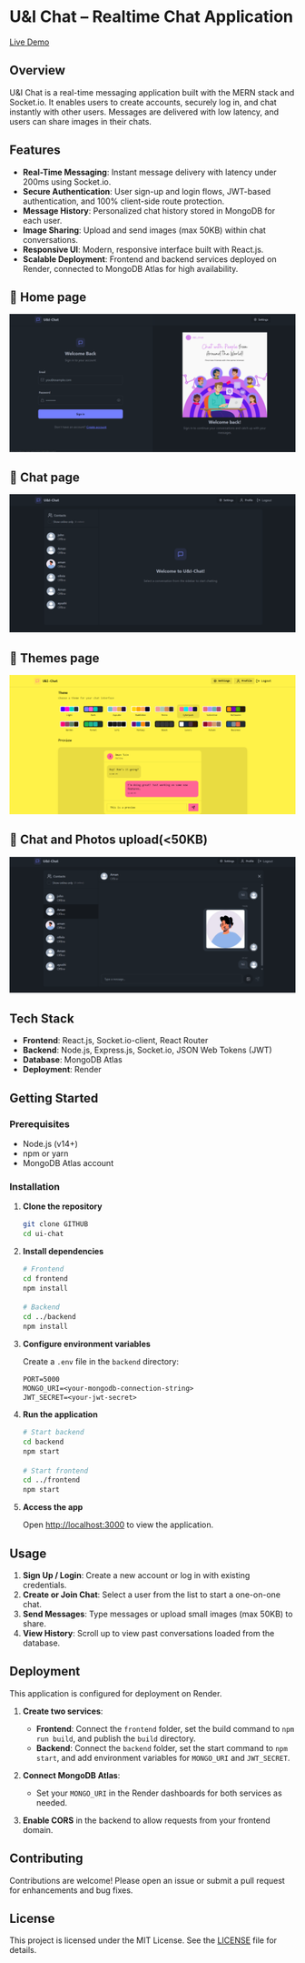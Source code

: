 # U\&I Chat – Realtime Chat Application

[Live Demo](https://realtime-chat-app-63t3.onrender.com/login) 

## Overview

U\&I Chat is a real-time messaging application built with the MERN stack and Socket.io. It enables users to create accounts, securely log in, and chat instantly with other users. Messages are delivered with low latency, and users can share images in their chats.

## Features

* **Real-Time Messaging**: Instant message delivery with latency under 200ms using Socket.io.
* **Secure Authentication**: User sign-up and login flows, JWT-based authentication, and 100% client-side route protection.
* **Message History**: Personalized chat history stored in MongoDB for each user.
* **Image Sharing**: Upload and send images (max 50KB) within chat conversations.
* **Responsive UI**: Modern, responsive interface built with React.js.
* **Scalable Deployment**: Frontend and backend services deployed on Render, connected to MongoDB Atlas for high availability.

## 🌟 Home page
![Homepage](Screenshots/Home.png)
## 🌟 Chat page
![Chat page](Screenshots/Chat.png)
## 🌟 Themes page
![Themes page](Screenshots/Themes.png)
## 🌟 Chat and Photos upload(<50KB)
![ Chat and Photos upload](Screenshots/ImageUpload.png)



## Tech Stack

* **Frontend**: React.js, Socket.io-client, React Router
* **Backend**: Node.js, Express.js, Socket.io, JSON Web Tokens (JWT)
* **Database**: MongoDB Atlas
* **Deployment**: Render

## Getting Started

### Prerequisites

* Node.js (v14+)
* npm or yarn
* MongoDB Atlas account

### Installation

1. **Clone the repository**

   ```bash
   git clone GITHUB
   cd ui-chat
   ```

2. **Install dependencies**

   ```bash
   # Frontend
   cd frontend
   npm install

   # Backend
   cd ../backend
   npm install
   ```

3. **Configure environment variables**

   Create a `.env` file in the `backend` directory:

   ```env
   PORT=5000
   MONGO_URI=<your-mongodb-connection-string>
   JWT_SECRET=<your-jwt-secret>
   ```

4. **Run the application**

   ```bash
   # Start backend
   cd backend
   npm start

   # Start frontend
   cd ../frontend
   npm start
   ```

5. **Access the app**

   Open [http://localhost:3000](http://localhost:3000) to view the application.

## Usage

1. **Sign Up / Login**: Create a new account or log in with existing credentials.
2. **Create or Join Chat**: Select a user from the list to start a one-on-one chat.
3. **Send Messages**: Type messages or upload small images (max 50KB) to share.
4. **View History**: Scroll up to view past conversations loaded from the database.

## Deployment

This application is configured for deployment on Render.

1. **Create two services**:

   * **Frontend**: Connect the `frontend` folder, set the build command to `npm run build`, and publish the `build` directory.
   * **Backend**: Connect the `backend` folder, set the start command to `npm start`, and add environment variables for `MONGO_URI` and `JWT_SECRET`.

2. **Connect MongoDB Atlas**:

   * Set your `MONGO_URI` in the Render dashboards for both services as needed.

3. **Enable CORS** in the backend to allow requests from your frontend domain.

## Contributing

Contributions are welcome! Please open an issue or submit a pull request for enhancements and bug fixes.

## License

This project is licensed under the MIT License. See the [LICENSE](LICENSE) file for details.
